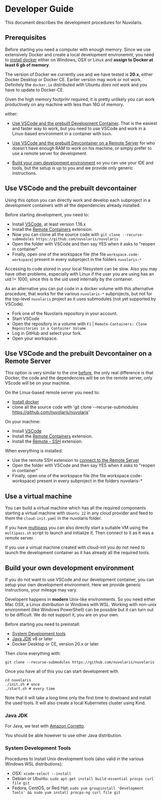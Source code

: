 <!--
  ~ Licensed to the Apache Software Foundation (ASF) under one
  ~ or more contributor license agreements.  See the NOTICE file
  ~ distributed with this work for additional information
  ~ regarding copyright ownership.  The ASF licenses this file
  ~ to you under the Apache License, Version 2.0 (the
  ~ "License"); you may not use this file except in compliance
  ~ with the License.  You may obtain a copy of the License at
  ~
  ~   http://www.apache.org/licenses/LICENSE-2.0
  ~
  ~ Unless required by applicable law or agreed to in writing,
  ~ software distributed under the License is distributed on an
  ~ "AS IS" BASIS, WITHOUT WARRANTIES OR CONDITIONS OF ANY
  ~ KIND, either express or implied.  See the License for the
  ~ specific language governing permissions and limitations
  ~ under the License.
  ~
-->
# Developer Guide

This document describes the development procedures for Nuvolaris.

## Prerequisites

Before starting you need a computer with enough memory. Since we use extensively Docker and create a local development environemnt, you need to [install docker](https://docs.docker.com/get-docker/) either on Windows, OSX or Linux and **assign to Docker at least 6 gb of memory**. 

The version of Docker we currently use and we have tested is **20.x**, either Docker Desktop or Docker CE. Earlier version may work or not work. Definitely the `docker.io` distributed with Ubuntu *does not work* and you have to update to Docker-CE.

Given the high memory footprinr required, it is pretty unlikely you can work productively on any machine with less than 16G of memory. 

either:

- [Use VSCode and the prebuilt Development Container](#use-vscode-and-the-prebuilt-devcontainer). That is the easiest and faster way to work, but you need to use VSCode and work in a Linux-based environment in a container with `bash`.

- [Use VSCode and the prebuilt Devcontainer on a Remote Server](#use-vscode-and-the-prebuilt-devcontainer-on-a-remote-server) for who doesn't have enough RAM to work on his machine, or simply prefer to use a remote server for development.

- [Build your own development environment](#build-your-own-development-environment) so you can use your IDE and tools, but the setup is up to you and we provide only generic instructions.

## Use VSCode and the prebuilt devcontainer

Using this option you can directly work and develop each subproject in a development containers with all the dependencies already installed.

Before starting development, you need to: 

- Install [VSCode](https://code.visualstudio.com/), at least version 1.16.x
- Install the [Remote Containers](https://marketplace.visualstudio.com/items?itemName=ms-vscode-remote.remote-containers) extension.
- Now you can clone all the source code with `git clone --recurse-submodules https://github.com/nuvolaris/nuvolaris`
- Open the folder with VSCode and then say YES when it asks to "reopen in container"
- Finally, open one of the workspace file (the file `workspace.code-workspace`) present in every subproject in the folders `nuvolaris-*`

Accessing to code stored in your local filesystem can be slow. Also you may have other problems, especially with Linux if the user you are using has an uid != 1000, since this is the uid used internally by the container.

As an alternative you can put code in a docker volume with this alternative procedure, that works for the various `nuvolaris-*` subprojects, but not for the top-level `nuvolaris` project as it uses submodules (not yet supported by VSCode).

- Fork one of the Nuvolaris repository in your account. 
- Start VSCode
- Open the repository in a volume with `F1` | `Remote-Containers: Clone Repositories in a Container Volume` 
- Log in GitHub and select your fork.
- Open your workspace.

## Use VSCode and the prebuilt Devcontainer on a Remote Server

This option is very similar to the one [before](#use-vscode-and-the-prebuilt-devcontainer), the only real difference is that Docker, the code and the dependencies will be on the remote server, only VScode will be on your machine.

On the Linux-based remote server you need to:
- [Install docker](https://docs.docker.com/get-docker/)
- clone all the source code with 'git clone --recurse-submodules https://github.com/nuvolaris/nuvolaris'

On your machine:
- Install [VSCode](https://code.visualstudio.com/) 
- Install the [Remote Containers](https://marketplace.visualstudio.com/items?itemName=ms-vscode-remote.remote-containers) extension.
- Install the [Remote - SSH](https://code.visualstudio.com/docs/remote/ssh-tutorial#_connect-using-ssh) extension.

When everything is installed:
- Use the remote SSH extension to [connect to the Remote Server](https://code.visualstudio.com/docs/remote/ssh-tutorial#_connect-using-ssh)
- Open the folder with VSCode and then say YES when it asks to "reopen in container"
- Finally, open one of the workspace file (the file workspace.code-workspace) present in every subproject in the folders nuvolaris-*

## Use a virtual machine

You can build a virtual machine which has all the required components starting a virtual machine with `Ubuntu 22` in any cloud provider and feed to them the `cloud-init.yaml` in the nuvolaris folder.

If you have [multipass](https://multipass.dev) you can also directly start a suitable VM using the `multipass.sh` script to launch and initialize it. Then connect to it as it was a remote server.

If you use a virtual machine created with cloud-init you do not need to launch the development container as it has already all the required tools.

## Build your own development environment

If you do not want to use VSCode and our development container, you can setup your own development environment. Here we provide generic instructions, your mileage may vary.

Developent happens in **modern** Unix-like environments. So you need either Mac OSX, a Linux distribution or Windows with WSL. Working with non-unix environment (like Windows PowerShell) can be possible but it can turn out to be difficult. We do not support it, you are on your own.

Before starting you need to preinstall:

- [System Development tools](#system-development-tools)
- [Java JDK](#java-jdk) v8 or later
- Docker Desktop or CE, version 20.x or later

Then clone everything with:

```
git clone --recurse-submodules https://github.com/nuvolaris/nuvolaris
```

Once you have all of this you can start development with

```
cd nuvolaris
./init.sh # once
./start.sh # every time
```

Note that it will take a long time only the first time to dowloand and install the used tools. It will also create a local Kubernetes cluster using Kind.

### Java JDK

For Java, we test with [Amazon Corretto](https://docs.aws.amazon.com/corretto/index.html).

You should be able however to use other Java distribution.

### System Development Tools

Procedures to install Unix development tools (also valid in the various Windows WSL distributions):

- OSX: `xcode-select --install`
- Debian or Ubuntu: `sudo apt-get install build-essential procps curl file git`
- Fedora, CentOS, or Red Hat: `sudo yum groupinstall 'Development Tools' && sudo yum install procps-ng curl file git`
